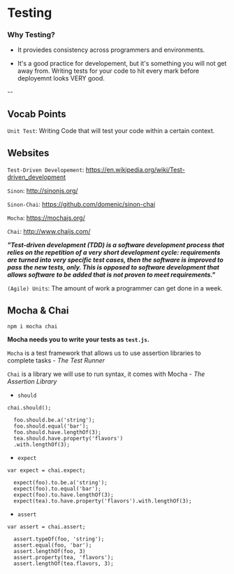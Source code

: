 # Testing

### Why Testing?

* It proviedes consistency across programmers and environments.

* It's a good practice for developement, but it's something you will not get away from. Writing tests for your code to hit every mark before deployemnt looks VERY good.

--

## Vocab Points

`Unit Test`: Writing Code that will test your code within a certain context.

## Websites

`Test-Driven Developement`: https://en.wikipedia.org/wiki/Test-driven_development

`Sinon`: http://sinonjs.org/

`Sinon-Chai`: https://github.com/domenic/sinon-chai

`Mocha`: https://mochajs.org/

`Chai`: http://www.chaijs.com/

**_"Test-driven development (TDD) is a software development process that relies on the repetition of a very short development cycle: requirements are turned into very specific test cases, then the software is improved to pass the new tests, only. This is opposed to software development that allows software to be added that is not proven to meet requirements."_**

`(Agile) Units`: The amount of work a programmer can get done in a week.

## Mocha & Chai

`npm i mocha chai`

**Mocha needs you to write your tests as `test.js`.**

`Mocha` is a test framework that allows us to use assertion libraries to complete tasks - _The Test Runner_

`Chai` is a library we will use to run syntax, it comes with Mocha - _The Assertion Library_

* `should`

```JS
chai.should();

  foo.should.be.a('string');
  foo.should.equal('bar');
  foo.should.have.lengthOf(3);
  tea.should.have.property('flavors')
  .with.lengthOf(3);
```

* `expect`

```JS
var expect = chai.expect;

  expect(foo).to.be.a('string');
  expect(foo).to.equal('bar');
  expect(foo).to.have.lengthOf(3);
  expect(tea).to.have.property('flavors').with.lengthOf(3);
```

* `assert`

```JS
var assert = chai.assert;

  assert.typeOf(foo, 'string');
  assert.equal(foo, 'bar');
  assert.lengthOf(foo, 3)
  assert.property(tea, 'flavors');
  assert.lengthOf(tea.flavors, 3);
```
